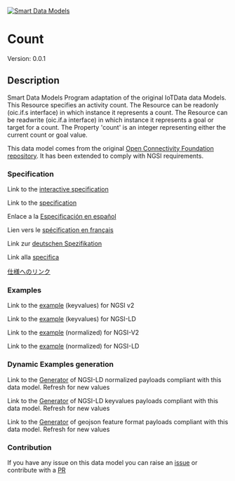 [![Smart Data Models](https://smartdatamodels.org/wp-content/uploads/2022/01/SmartDataModels_logo.png "Logo")](https://smartdatamodels.org)
# Count
Version: 0.0.1

## Description 

Smart Data Models Program adaptation of the original IoTData data Models. This Resource specifies an activity count. The Resource can be readonly (oic.if.s interface) in which instance it represents a count. The Resource can be readwrite (oic.if.a interface) in which instance it represents a goal or target for a count. The Property 'count' is an integer representing either the current count or goal value.

This data model comes from the original [Open Connectivity Foundation repository](https://github.com/openconnectivityfoundation/IoTDataModels). It has been extended to comply with NGSI requirements.
### Specification

Link to the [interactive specification](https://swagger.lab.fiware.org/?url=https://smart-data-models.github.io/dataModel.OCF/Count/swagger.yaml)

Link to the [specification](https://github.com/smart-data-models/dataModel.OCF/blob/master/Count/doc/spec.md)

Enlace a la [Especificación en español](https://github.com/smart-data-models/dataModel.OCF/blob/master/Count/doc/spec_ES.md)

Lien vers le [spécification en français](https://github.com/smart-data-models/dataModel.OCF/blob/master/Count/doc/spec_FR.md)

Link zur [deutschen Spezifikation](https://github.com/smart-data-models/dataModel.OCF/blob/master/Count/doc/spec_DE.md)

Link alla [specifica](https://github.com/smart-data-models/dataModel.OCF/blob/master/Count/doc/spec_IT.md)

[仕様へのリンク](https://github.com/smart-data-models/dataModel.OCF/blob/master/Count/doc/spec_JA.md)
### Examples

Link to the [example](https://smart-data-models.github.io/dataModel.OCF/Count/examples/example.json) (keyvalues) for NGSI v2

Link to the [example](https://smart-data-models.github.io/dataModel.OCF/Count/examples/example.jsonld) (keyvalues) for NGSI-LD

Link to the [example](https://smart-data-models.github.io/dataModel.OCF/Count/examples/example-normalized.json) (normalized) for NGSI-V2

Link to the [example](https://smart-data-models.github.io/dataModel.OCF/Count/examples/example-normalized.jsonld) (normalized) for NGSI-LD
### Dynamic Examples generation

Link to the [Generator](https://smartdatamodels.org/extra/ngsi-ld_generator.php?schemaUrl=https://raw.githubusercontent.com/smart-data-models/dataModel.OCF/master/Count/schema.json&email=info@smartdatamodels.org) of NGSI-LD normalized payloads compliant with this data model. Refresh for new values

Link to the [Generator](https://smartdatamodels.org/extra/ngsi-ld_generator_keyvalues.php?schemaUrl=https://raw.githubusercontent.com/smart-data-models/dataModel.OCF/master/Count/schema.json&email=info@smartdatamodels.org) of NGSI-LD keyvalues payloads compliant with this data model. Refresh for new values

Link to the [Generator](https://smartdatamodels.org/extra/geojson_features_generator.php?schemaUrl=https://raw.githubusercontent.com/smart-data-models/dataModel.OCF/master/Count/schema.json&email=info@smartdatamodels.org) of geojson feature format payloads compliant with this data model. Refresh for new values
### Contribution

 If you have any issue on this data model you can raise an [issue](https://github.com/smart-data-models/dataModel.OCF/issues)  or contribute with a [PR](https://github.com/smart-data-models/dataModel.OCF/pulls)